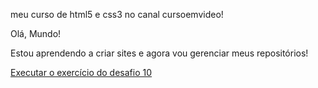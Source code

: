 meu curso de html5 e css3 no canal cursoemvideo!

Olá, Mundo!

Estou aprendendo a criar sites e agora vou gerenciar meus repositórios!

<a href="https://kaio-brethel.github.io/HTML-CSS/desafios/desafio10/android.html">Executar o exercício do desafio 10</a>
